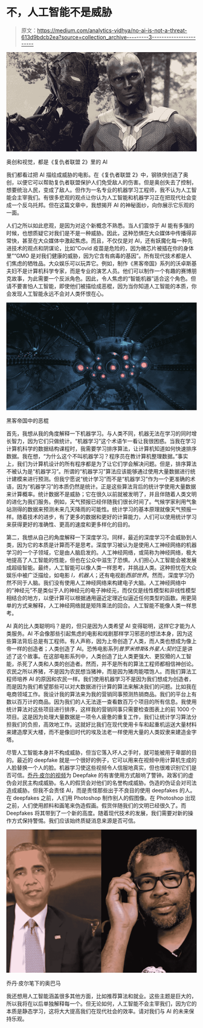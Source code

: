 # 不，人工智能不是威胁

> 原文：<https://medium.com/analytics-vidhya/no-ai-is-not-a-threat-613d9bdcb2ea?source=collection_archive---------3----------------------->

![](img/b2ef91e6d3ad35cdca7397448c7f5de4.png)

奥创和视觉，都是《复仇者联盟 2》里的 AI

我们都看过把 AI 描绘成威胁的电影。在《复仇者联盟 2》中，钢铁侠创造了奥创，以便它可以帮助复仇者联盟保护人们免受敌人的伤害。但是奥创失去了控制，想要统治人民，变成了敌人。但作为一名专业的机器学习工程师，我不认为人工智能会主宰我们。有很多悲观的观点让你认为人工智能和机器学习正在把现代社会变成一个反乌托邦。但在这篇文章中，我想揭开 AI 的神秘面纱，向你展示它乐观的一面。

人们之所以如此悲观，是因为对这个新概念不熟悉。当人们震惊于 AI 能有多强的时候，也想质疑它对我们是不是一种威胁。因此，这种恐惧在大众媒体中传播得非常快，甚至在大众媒体中激起焦虑。而且，不仅仅是对 AI，还有妖魔化每一种先进技术的观点和阴谋论，比如“Covid 疫苗是危险的，因为微芯片被插在你的身体里”“GMO 是对我们健康的威胁，因为它含有病毒的基因”。所有现代技术都是人们焦虑的牺牲品。大众娱乐可以玩弄它。例如，制作《黑客帝国》系列的沃卓斯基夫妇不是计算机科学专家，而是专业的演艺人员。他们可以制作一个有趣的赛博朋克故事，为此需要一个反派角色。因此，令人焦虑的“智能机器”适合这个角色。但请不要害怕人工智能，即使他们被描绘成恶棍，因为当你知道人工智能的本质，你会发现人工智能永远不会对人类怀恨在心。

![](img/bfe6a3a36a0040c42746e36d7b09e345.png)

黑客帝国中的恶棍

首先，我想从我的角度解释一下机器学习。与人类不同，机器无法在学习的同时增长智力，因为它们只做统计。“机器学习”这个术语乍一看让我很困惑。当我在学习计算机科学的数据结构课程时，我需要学习排序算法，让计算机知道如何快速排序数据。我在想，“为什么这个不叫机器学习？程序员在教计算机整理数据。”事实上，我们为计算机设计的所有程序都是为了让它们学会解决问题。但是，排序算法不被认为是“机器学习”。所谓的“机器学习”算法应该能够通过使用大量数据进行统计建模来进行预测。但我宁愿说“统计学习”而不是“机器学习”作为一个更准确的术语，因为“机器学习”的本质仍然是统计。正是这些算法背后的统计学使用大量数据来计算概率。统计数据不是威胁；它在很久以前就被发明了，并且伴随着人类文明的进化为我们服务。例如，天气预报已经伴随我们很长时间了。气候学家利用气象站测得的数据来预测未来几天降雨的可能性。统计学习的基本原理就像天气预报一样。随着技术的进步，有了更多的数据和更好的计算能力，人们可以使用统计学习来获得更好的准确性、更高的速度和更多样化的目的。

第二，我想从自己的角度解释一下深度学习。同样，最近的深度学习不会威胁到人类，因为它的本质是计算而不是思考。深度学习被认为是使用人工神经网络的机器学习的一个子领域，它是由人脑启发的。人工神经网络，或简称为神经网络，极大地提高了人工智能的性能，但也在公众中滋生了恐惧。人们担心人工智能会被发展成超级智能。最终，人工智能可以像人类一样思考，并挑战人类。这种担忧在大众娱乐中被广泛描绘，如电影 *I，机器人*；还有电视剧*西部世界*。然而，深度学习仍然不同于人脑。我们没有使用人工神经网络来构建电子大脑。人工神经网络中的“神经元”不是类似于人的神经元的电子神经元，而仅仅是线性模型和非线性模型相结合的地方，以便计算可以根据通用逼近定理近似逼近任何类型的函数。用更简单的方式来解释，人工神经网络就是矩阵乘法的回合。人工智能不能像人类一样思考。

AI 真的比人类聪明吗？是的，但只是因为人类希望 AI 变得聪明，这样它才能为人类服务。AI 不会像那些引起焦虑的电影和戏剧那样学习邪恶的想法本身，因为这些算法背后总是有工程师。有人声称，因为上帝创造了人类，而人类也想成为像上帝一样的创造者；人类创造了 AI。恐怖电影系列*普罗米修斯&外星人:契约*正是讲述了这个故事。在这部电影系列中，人类创造了比人类更强大、更狡猾的人工智能，杀死了人类和人类的创造者。然而，并不是所有的算法工程师都相信神创论。农民之所以养猪，不是因为农民想当猪神，而是因为猪肉能喂饱人。而我们算法工程师培养 AI 的原因和农民一样。我们使用机器学习不是因为我们想成为创造者，而是因为我们希望那些可以对大数据进行计算的算法来解决我们的问题。比如我在电商领域工作。我设计我的算法来为我的营销同事预测热销商品。我们的平台上有数以百万计的商品。因为我们的人无法逐一查看数百万个项目的所有信息。我使用统计算法对这些项目进行排序，这样我的营销同事只需要检查图表上的前 1000 个项目。这是因为处理大量数据是一项令人疲惫的重复工作，我们让统计学习算法分担我们的负担，高效地工作。这就好比我们在现代使用卡车和起重机运送大量材料来建造摩天大楼，而不是像旧时代的埃及法老一样使用大量的人类奴隶来建造金字塔。

尽管人工智能本身并不构成威胁，但当它落入坏人之手时，就可能被用于卑鄙的目的。最近的 deepfake 就是一个很好的例子，它可以用来在视频中用计算机生成的人脸替换一个人的脸。机器学习使这些视频令人信服地真实，但也很难识别它们是否可信。[乔丹·皮尔的视频](https://youtu.be/cQ54GDm1eL0)为 Deepfake 的有害使用方式敲响了警钟。政客们的虚伪会对民主构成威胁。名人的假货会对他们的名誉构成威胁。伪造的伪证会对司法造成威胁。但我不会责怪 AI，而是责怪那些出于不良目的使用 deepfakes 的人。在 deepfakes 之前，人们用 Photoshop 制作别人的假图像。在 Photoshop 出现之前，人们使用颜料和画笔来伪造假画。假货伴随我们的文明已经很久了。而 Deepfakes 将其带到了一个新的高度。随着现代技术的发展，我们需要对新的操作方式保持警惕。我们应该始终质疑消息来源是否可信。

![](img/4d6cb5e01c1866cf28dd9d34789d5684.png)

乔丹·皮尔笔下的奥巴马

我还想用人工智能涵盖很多其他方面，比如推荐算法和就业。这些主题是巨大的，所以我将在以后单独解释每一个。但无论如何，人工智能不会主宰我们，因为它的本质是静态学习，这将大大提高我们在现代社会的效率。请对我们与 AI 的未来保持乐观。